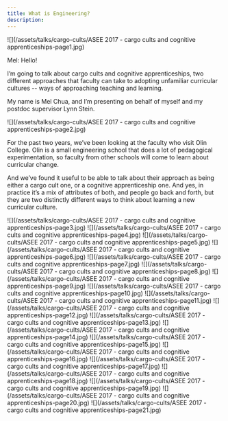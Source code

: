 ```yaml
---
title: What is Engineering?
description:
---
```


![](/assets/talks/cargo-cults/ASEE 2017 - cargo cults and cognitive apprenticeships-page1.jpg)

Mel: Hello!

I’m going to talk about cargo cults and cognitive apprenticeships, two different approaches that faculty can take to adopting unfamiliar curricular cultures -- ways of approaching teaching and learning.

My name is Mel Chua, and I’m presenting on behalf of myself and my postdoc supervisor Lynn Stein.

![](/assets/talks/cargo-cults/ASEE 2017 - cargo cults and cognitive apprenticeships-page2.jpg)

For the past two years, we’ve been looking at the faculty who visit Olin College. Olin is a small engineering school that does a lot of pedagogical experimentation, so faculty from other schools will come to learn about curricular change.

And we’ve found it useful to be able to talk about their approach as being either a cargo cult one, or a cognitive apprenticeship one. And yes, in practice it’s a mix of attributes of both, and people go back and forth, but they are two distinctly different ways to think about learning a new curricular culture.

![](/assets/talks/cargo-cults/ASEE 2017 - cargo cults and cognitive apprenticeships-page3.jpg)
![](/assets/talks/cargo-cults/ASEE 2017 - cargo cults and cognitive apprenticeships-page4.jpg)
![](/assets/talks/cargo-cults/ASEE 2017 - cargo cults and cognitive apprenticeships-page5.jpg)
![](/assets/talks/cargo-cults/ASEE 2017 - cargo cults and cognitive apprenticeships-page6.jpg)
![](/assets/talks/cargo-cults/ASEE 2017 - cargo cults and cognitive apprenticeships-page7.jpg)
![](/assets/talks/cargo-cults/ASEE 2017 - cargo cults and cognitive apprenticeships-page8.jpg)
![](/assets/talks/cargo-cults/ASEE 2017 - cargo cults and cognitive apprenticeships-page9.jpg)
![](/assets/talks/cargo-cults/ASEE 2017 - cargo cults and cognitive apprenticeships-page10.jpg)
![](/assets/talks/cargo-cults/ASEE 2017 - cargo cults and cognitive apprenticeships-page11.jpg)
![](/assets/talks/cargo-cults/ASEE 2017 - cargo cults and cognitive apprenticeships-page12.jpg)
![](/assets/talks/cargo-cults/ASEE 2017 - cargo cults and cognitive apprenticeships-page13.jpg)
![](/assets/talks/cargo-cults/ASEE 2017 - cargo cults and cognitive apprenticeships-page14.jpg)
![](/assets/talks/cargo-cults/ASEE 2017 - cargo cults and cognitive apprenticeships-page15.jpg)
![](/assets/talks/cargo-cults/ASEE 2017 - cargo cults and cognitive apprenticeships-page16.jpg)
![](/assets/talks/cargo-cults/ASEE 2017 - cargo cults and cognitive apprenticeships-page17.jpg)
![](/assets/talks/cargo-cults/ASEE 2017 - cargo cults and cognitive apprenticeships-page18.jpg)
![](/assets/talks/cargo-cults/ASEE 2017 - cargo cults and cognitive apprenticeships-page19.jpg)
![](/assets/talks/cargo-cults/ASEE 2017 - cargo cults and cognitive apprenticeships-page20.jpg)
![](/assets/talks/cargo-cults/ASEE 2017 - cargo cults and cognitive apprenticeships-page21.jpg)
